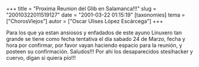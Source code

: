 +++
title = "Proxima Reunion del Glib en Salamanca!!!"
slug = "20010322011519127"
date = "2001-03-22 01:15:19"
[taxonomies]
tema = ["ChorosViejos"]
autor = ["Oscar Ulises López Escárcega"]
+++

Para los que ya estan ansiosos y enfadados de este ayuno Linuxero tan
grande se tiene como fecha tentativa el dia sabado 24 de Marzo, fecha y
hora por confirmar, por favor vayan haciendo espacio para la reunión, y
posteen su confirmación. Saludos!!! Por ahi los desaparecidos
stesihacker y cuervo, digan si quiera pío!!!

